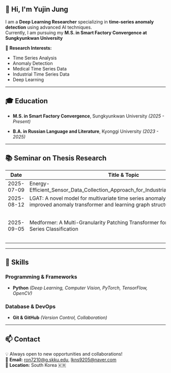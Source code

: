 ## 👋 Hi, I'm Yujin Jung
I am a **Deep Learning Researcher** specializing in **time-series anomaly detection** using advanced AI techniques.  
Currently, I am pursuing my **M.S. in Smart Factory Convergence at Sungkyunkwan University**

🔬 **Research Interests:**
- Time Series Analysis
- Anomaly Detection
- Medical Time Series Data
- Industrial Time Series Data
- Deep Learning
  
---

## 🎓 Education

- **M.S. in Smart Factory Convergence**, Sungkyunkwan University *(2025 - Present)*
  
- **B.A. in Russian Language and Literature**, Kyonggi University *(2023 - 2025)*
  
---


## 📚 Seminar on Thesis Research

| Date       | Title & Topic                                                                                         | Link  |
|------------|-------------------------------------------------------------------------------------------------------|-------|
| 2025-07-09 | Energy-Efficient_Sensor_Data_Collection_Approach_for_Industrial_Process_Monitoring            | [Link](](https://www.youtube.com/watch?v=5x-6gMXWgOc](https://www.youtube.com/watch?v=5x-6gMXWgOc))) |
| 2025-08-12 | LGAT: A novel model for multivariate time series anomaly detection with improved anomaly transformer and learning graph structures| [Link]([[](https://www.youtube.com/watch?v=ab6zdnfZ4xA)]()) |
| 2025-09-05 | Medformer: A Multi-Granularity Patching Transformer for Medical Time-Series Classification            | [Link]([https://www.youtube.com/watch?v=T0psauag59g](https://www.youtube.com/watch?v=y8wwyFIZar4) |
---


## 🔧 Skills

### Programming & Frameworks
- **Python** *(Deep Learning, Computer Vision, PyTorch, TensorFlow, OpenCV)*

### Database & DevOps
- **Git & GitHub** *(Version Control, Collaboration)*
  
---

  ## 📫 Contact
💡 Always open to new opportunities and collaborations!  
📧 **Email:** [ron7210@g.skku.edu](mailto:ron7210@g.skku.edu), [lkns9205@naver.com](lkns9205@naver.com)  
📍 **Location:** South Korea 🇰🇷

